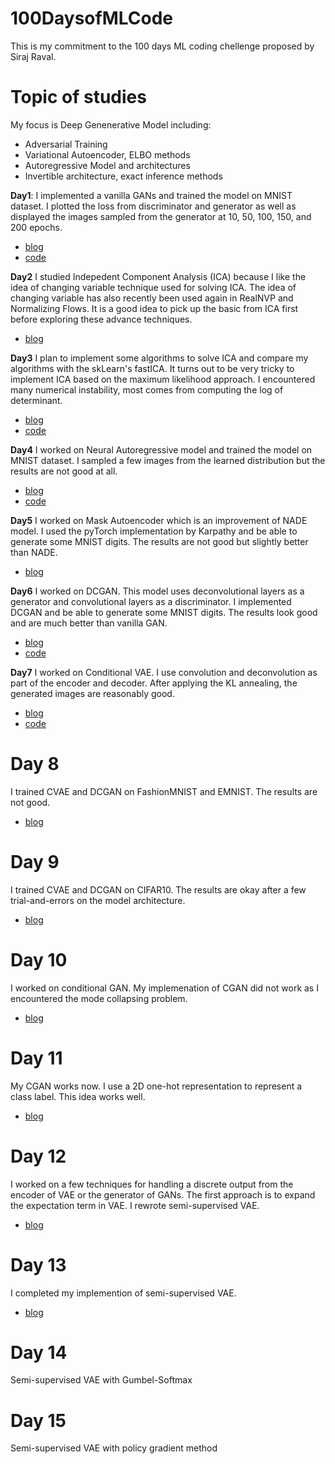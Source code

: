 # 100DaysofMLCode
This is my commitment to the 100 days ML coding chellenge proposed by Siraj Raval. 

# Topic of studies
My focus is Deep Genenerative Model including:
- Adversarial Training
- Variational Autoencoder, ELBO methods
- Autoregressive Model and architectures
- Invertible architecture, exact inference methods

**Day1**: I implemented a vanilla GANs and trained the model on MNIST dataset. I plotted the loss from discriminator and generator as well as displayed the images sampled from the generator at 10, 50, 100, 150, and 200 epochs.

- [blog](https://sutheeblog.wordpress.com/2018/08/14/day-1-vanilla-gans/)
- [code](https://github.com/unsuthee/100DaysofMLCode/tree/master/day1)

**Day2** I studied Indepedent Component Analysis (ICA) because I like the idea of changing variable technique used for solving ICA. The idea of changing variable has also recently been used again in RealNVP and Normalizing Flows. It is a good idea to pick up the basic from ICA first before exploring these advance techniques.

- [blog](https://sutheeblog.wordpress.com/2018/08/17/day-2-independent-component-analysis-ica/)

**Day3** I plan to implement some algorithms to solve ICA and compare my algorithms with the skLearn's fastICA. It turns out to be very tricky to implement ICA based on the maximum likelihood approach. I encountered many numerical instability, most comes from computing the log of determinant. 

- [blog](https://sutheeblog.wordpress.com/2018/08/19/day-3-ica-with-gradient-ascent/)
- [code](https://github.com/unsuthee/100DaysofMLCode/blob/master/day2/PlayWithICA.ipynb)

**Day4** I worked on Neural Autoregressive model and trained the model on MNIST dataset. I sampled a few images from the learned distribution but the results are not good at all.

- [blog](https://sutheeblog.wordpress.com/2018/08/20/day-4-nade-revisit/)
- [code](https://github.com/unsuthee/100DaysofMLCode/tree/master/day4)

**Day5** I worked on Mask Autoencoder which is an improvement of NADE model. I used the pyTorch implementation by Karpathy and be able to generate some MNIST digits. The results are not good but slightly better than NADE.

- [blog](https://sutheeblog.wordpress.com/2018/08/22/day-5-made-mask-autoencoder/)

**Day6** I worked on DCGAN. This model uses deconvolutional layers as a generator and convolutional layers as a discriminator. I implemented DCGAN and be able to generate some MNIST digits. The results look good and are much better than vanilla GAN.

- [blog](https://sutheeblog.wordpress.com/2018/08/22/day-6-dcgan/)
- [code](https://github.com/unsuthee/100DaysofMLCode/blob/master/day6/run_DCGAN.py)

**Day7** I worked on Conditional VAE. I use convolution and deconvolution as part of the encoder and decoder. After applying the KL annealing, the generated images are reasonably good. 

- [blog](https://sutheeblog.wordpress.com/2018/08/23/day-7-conditional-vae/)
- [code](https://github.com/unsuthee/100DaysofMLCode/tree/master/day7)

# Day 8
I trained CVAE and DCGAN on FashionMNIST and EMNIST. The results are not good. 
- [blog](https://sutheeblog.wordpress.com/2018/08/24/day-8-move-away-from-mnist-datasets/)

# Day 9
I trained CVAE and DCGAN on CIFAR10. The results are okay after a few trial-and-errors on the model architecture.
- [blog](https://sutheeblog.wordpress.com/2018/08/29/day-9-dcgan-and-cvae-on-cifar10/)

# Day 10
I worked on conditional GAN. My implemenation of CGAN did not work as I encountered the mode collapsing problem.
- [blog](https://sutheeblog.wordpress.com/2018/09/05/day-10-mode-collapsing-on-my-cgan/)

# Day 11
My CGAN works now. I use a 2D one-hot representation to represent a class label. This idea works well.
- [blog](https://sutheeblog.wordpress.com/2018/09/05/day-11-2d-one-hot-representation/)

# Day 12
I worked on a few techniques for handling a discrete output from the encoder of VAE or the generator of GANs. The first approach is to expand the expectation term in VAE. I rewrote semi-supervised VAE.
- [blog](https://sutheeblog.wordpress.com/2018/09/12/day-12-handling-discrete-output-in-vae/)

# Day 13
I completed my implemention of semi-supervised VAE. 
- [blog](https://sutheeblog.wordpress.com/2018/09/13/day-13-implementation-of-semi-supervised-vae/)

# Day 14
Semi-supervised VAE with Gumbel-Softmax

# Day 15
Semi-supervised VAE with policy gradient method
